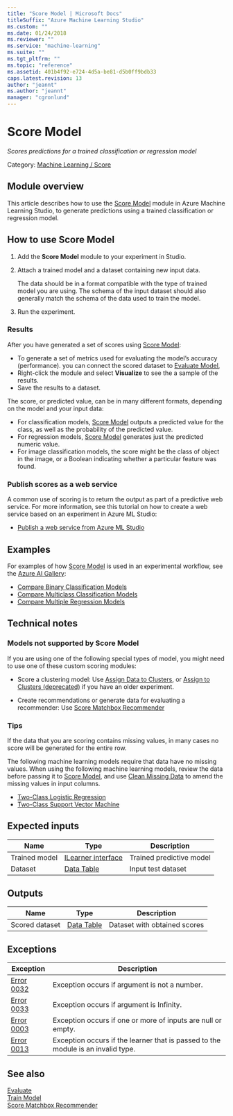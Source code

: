 ```yaml
---
title: "Score Model | Microsoft Docs"
titleSuffix: "Azure Machine Learning Studio"
ms.custom: ""
ms.date: 01/24/2018
ms.reviewer: ""
ms.service: "machine-learning"
ms.suite: ""
ms.tgt_pltfrm: ""
ms.topic: "reference"
ms.assetid: 401b4f92-e724-4d5a-be81-d5b0ff9bdb33
caps.latest.revision: 13
author: "jeannt"
ms.author: "jeannt"
manager: "cgronlund"
---
```

# Score Model

*Scores predictions for a trained classification or regression model*

Category: [Machine Learning / Score](machine-learning-score.md)  

## Module overview

This article describes how to use the [Score Model](score-model.md) module in Azure Machine Learning Studio, to generate predictions using a trained classification or regression model.

## How to use Score Model

1. Add the **Score Model** module to your experiment in Studio.

2. Attach a trained model and a dataset containing new input data. 

    The data should be in a format compatible with the type of trained model you are using. The schema of the input dataset should also generally match the schema of the data used to train the model.

3. Run the experiment.

### Results

After you have generated a set of scores using [Score Model](score-model.md):

+ To generate a set of metrics used for evaluating the model’s accuracy (performance).  you can connect the scored dataset to [Evaluate Model](evaluate-model.md), 
+ Right-click the module and select **Visualize** to see the a sample of the results.
+ Save the results to a dataset.

The score, or predicted value, can be in many different formats, depending on the model and your input data:

- For classification models, [Score Model](score-model.md) outputs a predicted value for the class, as well as the probability of the predicted value.
- For regression models, [Score Model](score-model.md) generates just the predicted numeric value.
- For image classification models, the score might be the class of object in the image, or a Boolean indicating whether a particular feature was found.

### Publish scores as a web service

A common use of scoring is to return the output as part of a predictive web service. For more information, see this tutorial on how to create a web service based on an experiment in Azure ML Studio:

+ [Publish a web service from Azure ML Studio](http://azure.microsoft.com/documentation/articles/machine-learning-walkthrough-5-publish-web-service/)


## Examples

For examples of how [Score Model](score-model.md) is used in an experimental workflow, see the [Azure AI Gallery](http://azure.microsoft.com/documentation/services/machine-learning/models/):  

- [Compare Binary Classification Models](http://go.microsoft.com/fwlink/?LinkId=525729)
- [Compare Multiclass Classification Models](http://go.microsoft.com/fwlink/?LinkId=525730)
- [Compare Multiple Regression Models](http://go.microsoft.com/fwlink/?LinkId=525731)

## Technical notes

### Models not supported by Score Model

If you are using one of the following special types of model, you might need to use one of these custom scoring modules:

- Score a clustering model: Use [Assign Data to Clusters](assign-data-to-clusters.md), or [Assign to Clusters (deprecated)](assign-to-clusters-deprecated.md) if you have an older experiment.

- Create recommendations or generate data for evaluating a recommender: Use [Score Matchbox Recommender](score-matchbox-recommender.md)

### Tips

If the data that you are scoring contains missing values, in many cases no score will be generated for the entire row.

The following machine learning models require that data have no missing values. When using the following machine learning models, review the data before passing it to [Score Model](score-model.md), and use [Clean Missing Data](clean-missing-data.md) to amend the missing values in input columns.

- [Two-Class Logistic Regression](two-class-logistic-regression.md)
- [Two-Class Support Vector Machine](two-class-support-vector-machine.md)

## Expected inputs

|Name|Type|Description|  
|----------|----------|-----------------|  
|Trained model|[ILearner interface](ilearner-interface.md)|Trained predictive model|  
|Dataset|[Data Table](data-table.md)|Input test dataset|  

## Outputs

|Name|Type|Description|  
|----------|----------|-----------------|  
|Scored dataset|[Data Table](data-table.md)|Dataset with obtained scores|  

## Exceptions

|Exception|Description|  
|---------------|-----------------|  
|[Error 0032](errors/error-0032.md)|Exception occurs if argument is not a number.|  
|[Error 0033](errors/error-0033.md)|Exception occurs if argument is Infinity.|  
|[Error 0003](errors/error-0003.md)|Exception occurs if one or more of inputs are null or empty.|  
|[Error 0013](errors/error-0013.md)|Exception occurs if the learner that is passed to the module is an invalid type.|  

## See also

 [Evaluate](machine-learning-evaluate.md)   
 [Train Model](train-model.md)   
 [Score Matchbox Recommender](score-matchbox-recommender.md)